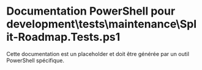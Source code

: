 # Documentation PowerShell pour development\tests\maintenance\Split-Roadmap.Tests.ps1

Cette documentation est un placeholder et doit être générée par un outil PowerShell spécifique.
